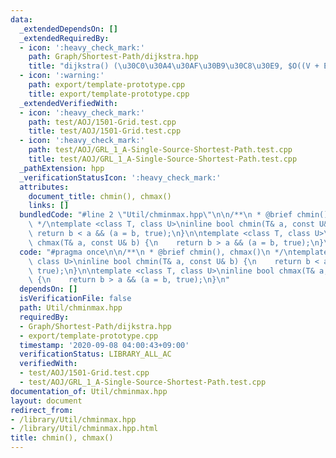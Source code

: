 ```yaml
---
data:
  _extendedDependsOn: []
  _extendedRequiredBy:
  - icon: ':heavy_check_mark:'
    path: Graph/Shortest-Path/dijkstra.hpp
    title: "dijkstra() (\u30C0\u30A4\u30AF\u30B9\u30C8\u30E9, $O((V + E)\\log V)$)"
  - icon: ':warning:'
    path: export/template-prototype.cpp
    title: export/template-prototype.cpp
  _extendedVerifiedWith:
  - icon: ':heavy_check_mark:'
    path: test/AOJ/1501-Grid.test.cpp
    title: test/AOJ/1501-Grid.test.cpp
  - icon: ':heavy_check_mark:'
    path: test/AOJ/GRL_1_A-Single-Source-Shortest-Path.test.cpp
    title: test/AOJ/GRL_1_A-Single-Source-Shortest-Path.test.cpp
  _pathExtension: hpp
  _verificationStatusIcon: ':heavy_check_mark:'
  attributes:
    document_title: chmin(), chmax()
    links: []
  bundledCode: "#line 2 \"Util/chminmax.hpp\"\n\n/**\n * @brief chmin(), chmax()\n\
    \ */\ntemplate <class T, class U>\ninline bool chmin(T& a, const U& b) {\n   \
    \ return b < a && (a = b, true);\n}\n\ntemplate <class T, class U>\ninline bool\
    \ chmax(T& a, const U& b) {\n    return b > a && (a = b, true);\n}\n"
  code: "#pragma once\n\n/**\n * @brief chmin(), chmax()\n */\ntemplate <class T,\
    \ class U>\ninline bool chmin(T& a, const U& b) {\n    return b < a && (a = b,\
    \ true);\n}\n\ntemplate <class T, class U>\ninline bool chmax(T& a, const U& b)\
    \ {\n    return b > a && (a = b, true);\n}\n"
  dependsOn: []
  isVerificationFile: false
  path: Util/chminmax.hpp
  requiredBy:
  - Graph/Shortest-Path/dijkstra.hpp
  - export/template-prototype.cpp
  timestamp: '2020-09-08 04:00:43+09:00'
  verificationStatus: LIBRARY_ALL_AC
  verifiedWith:
  - test/AOJ/1501-Grid.test.cpp
  - test/AOJ/GRL_1_A-Single-Source-Shortest-Path.test.cpp
documentation_of: Util/chminmax.hpp
layout: document
redirect_from:
- /library/Util/chminmax.hpp
- /library/Util/chminmax.hpp.html
title: chmin(), chmax()
---
```

